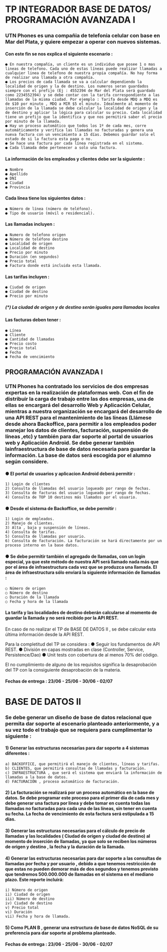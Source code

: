 
# TP INTEGRADOR BASE DE DATOS/ PROGRAMACIÓN AVANZADA I

### UTN Phones es una compañia de telefonia celular con base en Mar del Plata, y quiere empezar a operar con nuevos sistemas.

#### Con este fin se nos explica el siguiente escenario :
    ● En nuestra compañía, un cliente es un individuo que posee 1 o mas lineas de telefono. Cada uno de estas líneas puede realizar llamadas a cualquier linea de telefono de nuestra propia compañía. No hay forma de realizar una llamada a otra compañía.
    ● Los precios de cada llamada se va a calcular dependiendo la localidad de origen y la de destino. Los numeros seran guardados siempre con el prefijo (Ej : 4552394 de Mar del Plata será guardado como 2234552394) y se debe contar con la tarifa correspondiente a las llamadas de la misma ciudad. Por ejemplo : Tarifa desde MDQ a MDQ es de $10 por minuto , MDQ a MIR $5 el minuto. Idealmente al momento de inserción de la llamada se debe calcular la localidad de origen y la de destino y aplicar la lógica para calcular su precio. Cada localidad tiene un prefijo que la identifica y que nos permitirá saber el precio por minuto de la llamada.
    ● Hay un proceso automático que todos los 1º de cada mes, corre automáticamente y verifica las llamadas no facturadas y genera una nueva factura con un vencimiento a 15 días. Debemos guardar solo el estado de si la factura esta paga o no.
    ● Se hace una factura por cada línea registrada en el sistema.
    ● Cada llamada debe pertenecer a solo una factura.
  
#### La información de los empleados y clientes debe ser la siguiente :
    ● Nombre
    ● Apellido
    ● DNI
    ● Ciudad
    ● Provincia

#### Cada línea tiene los siguientes datos :
    ● Número de línea (número de teléfono).
    ● Tipo de usuario (móvil o residencial).

#### Las llamadas incluyen :
    ● Numero de telefono origen
    ● Número de teléfono destino
    ● Localidad de origen
    ● Localidad de destino
    ● Precio por minuto
    ● Duración (en segundos)
    ● Precio total
    ● Factura donde está incluida esta llamada.
    
#### Las tarifas incluyen :
    ● Ciudad de origen
    ● Ciudad de destino
    ● Precio por minuto
##### (*) La ciudad de origen y de destino serán iguales para llamadas locales

#### Las facturas deben tener :
    ● Línea
    ● Cliente
    ● Cantidad de llamadas
    ● Precio costo
    ● Precio total
    ● Fecha
    ● Fecha de vencimiento


## PROGRAMACIÓN AVANZADA I
### UTN Phones ha contratado los servicios de dos empresas expertas en la realización de plataformas web. Con el fin de distribuir la carga de trabajo entre las dos empresas, una de ellas se encargará del desarrollo Web y Aplicación Celular, mientras a nuestra organización se encargará del desarrollo de una API REST para el mantenimiento de las líneas (Llámese desde ahora Backoffice, para permitir a los empleados poder manejar los datos de clientes, facturación, suspensión de líneas ,etc) y también para dar soporte al portal de usuarios web y Aplicación Android. Se debe generar también lainfraestructura de base de datos necesaria para guardar la información. La base de datos será escogida por el alumno según considere.

####  ● El portal de usuarios y aplicacion Android deberá permitir :
    1) Login de clientes
    2) Consulta de llamadas del usuario logueado por rango de fechas.
    3) Consulta de facturas del usuario logueado por rango de fechas.
    4) Consulta de TOP 10 destinos más llamados por el usuario.
####  ● Desde el sistema de Backoffice, se debe permitir :
    1) Login de empleados.
    2) Manejo de clientes.
    3) Alta , baja y suspensión de líneas.
    4) Consulta de tarifas.
    5) Consulta de llamadas por usuario.
    6) Consulta de facturación. La facturación se hará directamente por un proceso interno en la base datos.
    
####  ● Se debe permitir también el agregado de llamadas, con un login especial, ya que este método de nuestra API será llamado nada más que por el área de infraestructura cada vez que se produzca una llamada. El área de infraestructura sólo enviará la siguiente información de llamadas :
    ○ Número de origen
    ○ Número de destino
    ○ Duración de la llamada
    ○ Fecha y hora de la llamada
####  La tarifa y las localidades de destino deberán calcularse al momento de guardar la llamada y no será recibido por la API REST.

  En caso de no realizar el TP de BASE DE DATOS II , se debe calcular esta última información desde la API REST.

  Para la completitud del TP se considera :
    ● Seguir los fundamentos de API REST.
    ● División en capas mostradas en clase (Controller, Service, Persistence/Dao)
    ● Unit tests con cobertura de al menos 70% del código.

El no cumplimiento de alguno de los requisitos significa la desaprobación del TP con la consiguiente desaprobación de la materia.

#### Fechas de entrega : 23/06 - 25/06 - 30/06 - 02/07

# BASE DE DATOS II

### Se debe generar un diseño de base de datos relacional que permita dar soporte al escenario planteado anteriormente, y a su vez todo el trabajo que se requiera para cumplimentar lo siguiente :
  #### 1) Generar las estructuras necesarias para dar soporte a 4 sistemas diferentes :
    a) BACKOFFICE, que permitirá el manejo de clientes, líneas y tarifas.
    b) CLIENTES, que permitirá consultas de llamadas y facturación.
    c) INFRAESTRUCTURA , que será el sistema que enviará la información de llamadas a la base de datos.
    d) FACTURACIÓN , proceso automático de facturación.

  #### 2) La facturación se realizará por un proceso automático en la base de datos. Se debe programar este proceso para el primer día de cada mes y debe generar una factura por línea y debe tomar en cuenta todas las llamadas no facturadas para cada una de las líneas, sin tener en cuenta su fecha. La fecha de vencimiento de esta factura será estipulada a 15 días.

  #### 3) Generar las estructuras necesarias para el cálculo de precio de llamadas y las localidades ( Ciudad de origen y ciudad de destino) al momento de inserción de llamadas, ya que solo se reciben los números de origen y destino , la fecha y la duración de la llamada.

  #### 4) Generar las estructuras necesarias para dar soporte a las consultas de llamadas por fecha y por usuario , debido a que tenemos restricción de que estas no pueden demorar más de dos segundos y tenemos previsto que tendremos 500.000.000 de llamadas en el sistema en el mediano plazo. Este reporte incluirá:
    i) Número de origen
    ii) Ciudad de origen
    iii) Número de destino
    iv) Ciudad de destino
    v) Precio total
    vi) Duración
    vii) Fecha y hora de llamada.
    
  #### 5) Como PLAN B , generar una estructura de base de datos NoSQL de su preferencia para dar soporte al problema planteado.
  
#### Fechas de entrega : 23/06 - 25/06 - 30/06 - 02/07
